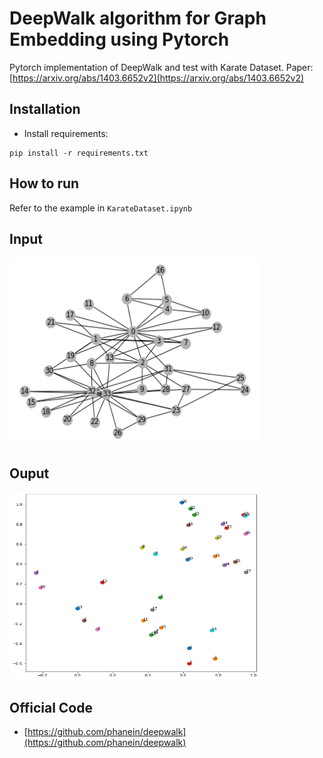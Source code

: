 # DeepWalk algorithm for Graph Embedding using Pytorch
Pytorch implementation of DeepWalk and test with Karate Dataset.
Paper: [https://arxiv.org/abs/1403.6652v2](https://arxiv.org/abs/1403.6652v2)
## Installation

* Install requirements:
```
pip install -r requirements.txt
```

## How to run

Refer to the example in `KarateDataset.ipynb`

## Input
<img src="input.png" width="400" height="300">

## Ouput
<img src="output.png" width="400" height="300">

## Official Code

  * [https://github.com/phanein/deepwalk](https://github.com/phanein/deepwalk)
